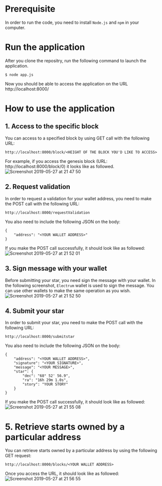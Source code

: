 # Prerequisite
In order to run the code, you need to install `Node.js` and `npm` in your computer.

# Run the application
After you clone the repositry, run the following command to launch the application.
```
$ node app.js
```
Now you should be able to access the application on the URL http://localhost:8000/


# How to use the application

## 1. Access to the specific block

You can access to a specified block by using GET call with the following URL:
```
http://localhost:8000/block/<HEIGHT OF THE BLOCK YOU'D LIKE TO ACCESS>
```
For example, if you access the genesis block (URL: http://localhost:8000/block/0) it looks like as followed.
![Screenshot 2019-05-27 at 21 47 50](https://user-images.githubusercontent.com/2709242/58421275-8551f200-80ca-11e9-93ff-13ef2c23f653.png)

## 2. Request validation
In order to request a validation for your wallet address, you need to make the POST call with the following URL:

```
http://localhost:8000/requestValidation
```
You also need to include the following JSON on the body:
```
{
	"address": "<YOUR WALLET ADDRESS>"
}
```
If you make the POST call successfully, it should look like as followed:
![Screenshot 2019-05-27 at 21 52 01](https://user-images.githubusercontent.com/2709242/58421276-85ea8880-80ca-11e9-81b8-627255e4dc28.png)

## 3. Sign message with your wallet
Before submitting your star, you need sign the message with your wallet.
In the following screenshot, `Electrum` wallet is used to sign the message. You can use other wallets to make the same operation as you wish.
![Screenshot 2019-05-27 at 21 52 50](https://user-images.githubusercontent.com/2709242/58421278-85ea8880-80ca-11e9-9d01-3bf7a8cb9fb2.png)

## 4. Submit your star
In order to submit your star, you need to make the POST call with the following URL:
```
http://localhost:8000/submitstar
```
You also need to include the following JSON on the body:
```
{
    "address": "<YOUR WALLET ADDRESS>",
    "signature": "<YOUR SIGNATURE>",
    "message": "<YOUR MESSAGE>",
    "star": {
        "dec": "68° 52' 56.9",
        "ra": "16h 29m 1.0s",
        "story": "YOUR STORY"
    }
}
```
If you make the POST call successfully, it should look like as followed:
![Screenshot 2019-05-27 at 21 55 08](https://user-images.githubusercontent.com/2709242/58421279-85ea8880-80ca-11e9-8150-d21810371651.png)

# 5. Retrieve starts owned by a particular address
You can retrieve starts owned by a particular address by using the following GET request:
```
http://localhost:8000/blocks/<YOUR WALLET ADDRESS>
```
Once you access the URL, it should look like as followed:
![Screenshot 2019-05-27 at 21 56 55](https://user-images.githubusercontent.com/2709242/58421280-86831f00-80ca-11e9-869f-cb322d94f6b2.png)
